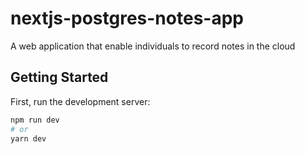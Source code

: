 # nextjs-postgres-notes-app
A web application that enable individuals to record notes in the cloud

## Getting Started

First, run the development server:

```bash
npm run dev
# or
yarn dev
```
